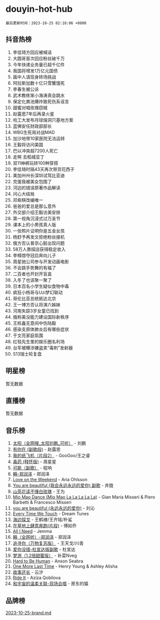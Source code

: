 # douyin-hot-hub

`最后更新时间：2023-10-25 02:18:06 +0800`

## 抖音热榜

1. 李佳琦方回应被喊话
1. 大圆哥首次回应粉丝破千万
1. 今年快递业务量已超千亿件
1. 我国将增发1万亿元国债
1. 画中人请现身转场挑战
1. 阿拉斯加数十亿只雪蟹饿死
1. 李春生被公诉
1. 武术教练笨小海涛真会跳水
1. 保定化粪池爆炸致死伤系谣言
1. 甜蜜对唱玫瑰窃贼
1. 赵露思7年后再录火星
1. 哈工大发布月球熔洞穴基地方案
1. 蓝佛安任财政部部长
1. WBG生死局对战MAD
1. 加沙地带10家医院无法运转
1. 王毅将访问美国
1. 巴以冲突超7200人死亡
1. 走啊 去稻城亚丁
1. 双11神裤玩转100种穿搭
1. 李佳琦时隔43天再次带货花西子
1. 美加州州长深圳试驾比亚迪
1. 完蛋我被美女包围了
1. 河边的错误原著作品解读
1. 问心大结局
1. 邓紫棋改编唯一
1. 爸爸的爱总是那么意外
1. 外交部介绍王毅访美安排
1. 第一视角沉浸式过万圣节
1. 课本上的小男孩真人版
1. 一张照片证明你是五金女孩
1. 杨舒予再发文拒绝粉丝接机
1. 俄方否认普京心脏出现问题
1. 58万人靠探店获得稳定收入
1. 李樟煜夺冠后奔向儿子
1. 周星驰公司参与开发动画电影
1. 不会跳手势舞的有福了
1. 二百者也开封开盲盒
1. 入冬了也该聚一聚了
1. 日本百名小学生疑似食物中毒
1. 疯狂小杨哥与Uzi梦幻联动
1. 哥伦比亚总统抵达北京
1. 王一博方否认将演六姊妹
1. 河南失踪3岁女童已找到
1. 俄称美没能力建设国际新秩序
1. 王栎鑫无意间中伤陆毅
1. 感染支原体肺炎后有哪些症状
1. 于文亮家庭氛围
1. 红毯先生里的娱乐圈名利场
1. 台军被曝涉嫌盗卖“毒刺”发射器
1. S13瑞士轮复盘

## 明星榜

暂无数据

## 直播榜

暂无数据

## 音乐榜

1. [太阳（全网搜_太阳刘鹏_可听）](https://sf3-cdn-tos.douyinstatic.com/obj/tos-cn-ve-2774/ogWbyIQnlBFImVbeDocRdCIYtBHlbJXgfZMvgz) - 刘鹏
1. [有你在 (副歌段)](https://sf6-cdn-tos.douyinstatic.com/obj/tos-cn-ve-2774/o8zImmNsI8B0yfAW5FKAB1oBhkMAlIrwsZEi1V) - 赵露思
1. [我的纸飞机（片段2）](https://sf3-cdn-tos.douyinstatic.com/obj/tos-cn-ve-2774/oM2ZrKcg2CD5AeRB2gkeXOFB1IxAGJdZPazYHf) - GooGoo/王之睿
1. [毒药 (释怀版)](https://sf3-cdn-tos.douyinstatic.com/obj/tos-cn-ve-2774/oYILMEAzspdZBIzy4frJNB8ZHPHWAhiwowd4Ad) - 周星星
1. [可能（副歌）](https://sf3-cdn-tos.douyinstatic.com/obj/tos-cn-ve-2774/cde1731888894259b333569393c2fb51) - 程响
1. [瞬-郑润泽](https://sf3-cdn-tos.douyinstatic.com/obj/tos-cn-ve-2774/oYXHIohzvbNAzBhHgyksWpRM4bfkDsBdBDAynw) - 郑润泽
1. [Love on the Weekend](https://sf6-cdn-tos.douyinstatic.com/obj/tos-cn-ve-2774/o4tVQen5ZtBZEMlD1CDIepBC2OigkU1KQkb1vd) - Aria Ohlsson
1. [You are beautiful (我会永远永远的爱你) 副歌](https://sf3-cdn-tos.douyinstatic.com/obj/tos-cn-ve-2774/o4NlnjbBAIAhg5wOCWzJoyMzkIqGxYsR7f3W4Q) - 井胧
1. [山茶花读不懂白玫瑰](https://sf3-cdn-tos.douyinstatic.com/obj/tos-cn-ve-2774/osfn8B7DktrRHEPJgPCfDbw7QDQEkwC16BxZg9) - 王为
1. [Mio Mao Dance (Mio Mao La La La La La)](https://sf6-cdn-tos.douyinstatic.com/obj/tos-cn-ve-2774/owhJZ1sWIABNvU3gOxlwztm0oAfMK58zHXT8GM) - Gian Maria Misseri & Piero Barbetti & Francesco Misseri
1. [you are beautiful (永远永远的爱你)](https://sf6-cdn-tos.douyinstatic.com/obj/tos-cn-ve-2774/7f5e088a940e42b487e76fd10d0ffcfd) - 刘沁
1. [Every Time We Touch](https://sf3-cdn-tos.douyinstatic.com/obj/tos-cn-ve-2774/ogN6lUKQeBBfEVhIOMikG1CcJjugxk1tztZyhP) - Dream Tunes
1. [海边探戈](https://sf6-cdn-tos.douyinstatic.com/obj/tos-cn-ve-2774/os9gE0VQCGqt6VQkZDyBBYvfSDY0QFe3vVmubn) - 王鹤棣/王齐铭/朴鲨
1. [在草地上肆意奔跑(片段)](https://sf6-cdn-tos.douyinstatic.com/obj/tos-cn-ve-2774/8831d494742f45dabdfa8adb8b817259) - 傅如乔
1. [All I Need](https://sf3-cdn-tos.douyinstatic.com/obj/tos-cn-ve-2774/e8b55ca1d1fa4f90a60c22b8ece170ac) - Jemma
1. [瞬（全网听）-郑润泽](https://sf6-cdn-tos.douyinstatic.com/obj/tos-cn-ve-2774/o4Vb9eJZClCZTnRQYy0BRSeHGrDtrkrQgIBvQt) - 郑润泽
1. [追寻你（万物复苏版）](https://sf3-cdn-tos.douyinstatic.com/obj/tos-cn-ve-2774/oYeAZJsbjIDit9APmBg8u6uDUQnHmoCf3gbo74) - 王天戈/川青
1. [爱你没错-杜宣达版副歌](https://sf6-cdn-tos.douyinstatic.com/obj/tos-cn-ve-2774/oUm8ctBZQfZQ4jUNWbseSYV0lZDsWn6LCODgCB) - 杜宣达
1. [梦游（1.2倍甜蜜版）](https://sf3-cdn-tos.douyinstatic.com/obj/tos-cn-ve-2774/o4gyAUm8hwufoEABmwVIiQtHsFuGzAEEWtNMzo) - 补菜Nveg
1. [Hard to Be Human](https://sf3-cdn-tos.douyinstatic.com/obj/tos-cn-ve-2774/oQItaej4rB1rBfnJUbKPlQOgDWvSUWRy814CZl) - Anson Seabra
1. [One More Last Time](https://sf6-cdn-tos.douyinstatic.com/obj/tos-cn-ve-2774/oAzTlo0LUAdCAIhjktsKWcLAEUKmZwGcOoB1fy) - Henry Young & Ashley Alisha
1. [故事还长](https://sf3-cdn-tos.douyinstatic.com/obj/tos-cn-ve-2774/30a26758c8594f0ab81ac675c33ee2c5) - 云汐
1. [Ride It](https://sf6-cdn-tos.douyinstatic.com/obj/tos-cn-ve-2774/oMZDIYec6eQynQyWBQnCM11DZzkgnBPtBpD4bi) - Aziza Qobilova
1. [和宇宙的温柔关联-现场合唱](https://sf3-cdn-tos.douyinstatic.com/obj/tos-cn-ve-2774/o0hONGDYQBgk0e5bqDeQOonVmncA6tC2nBwZLT) - 房东的猫

## 品牌榜

[2023-10-25-brand.md](2023-10-25-brand.md)
